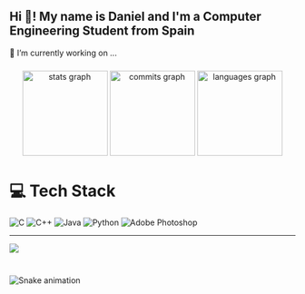 ## Hi 👋! My name is Daniel and I'm a Computer Engineering Student from Spain
🔭 I’m currently working on ...

###

<div align="center">
  <img src="https://github-readme-stats.vercel.app/api?username=D4nivi&hide_title=false&hide_rank=false&show_icons=true&include_all_commits=true&count_private=true&disable_animations=false&theme=dark&locale=en&hide_border=false" height="150" alt="stats graph"/>
  <img src="https://nirzak-streak-stats.vercel.app/?user=D4nivi&theme=dark&hide_border=false)" height="150" alt="commits graph"/>
  <img src="https://github-readme-stats.vercel.app/api/top-langs?username=D4nivi&locale=en&hide_title=false&layout=compact&card_width=320&langs_count=5&theme=dark&hide_border=false" height="150" alt="languages graph"/>
</div>

###

# 💻 Tech Stack
![C](https://img.shields.io/badge/c-%2300599C.svg?style=for-the-badge&logo=c&logoColor=white) ![C++](https://img.shields.io/badge/c++-%2300599C.svg?style=for-the-badge&logo=c%2B%2B&logoColor=white) ![Java](https://img.shields.io/badge/java-%23ED8B00.svg?style=for-the-badge&logo=openjdk&logoColor=white) ![Python](https://img.shields.io/badge/python-3670A0?style=for-the-badge&logo=python&logoColor=ffdd54) ![Adobe Photoshop](https://img.shields.io/badge/adobe%20photoshop-%2331A8FF.svg?style=for-the-badge&logo=adobe%20photoshop&logoColor=white)

---
[![](https://visitcount.itsvg.in/api?id=D4nivi&icon=0&color=0)](https://visitcount.itsvg.in)

###

<br clear="both">

<img src="https://raw.githubusercontent.com/D4nivi/D4nivi/output/snake.svg" alt="Snake animation" />
